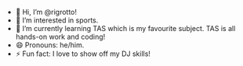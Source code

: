 - 👋 Hi, I’m @rigrotto!
- 👀 I’m interested in sports.
- 🌱 I’m currently learning TAS which is my favourite subject. TAS is all hands-on work and coding!
- 😄 Pronouns: he/him.
- ⚡ Fun fact: I love to show off my DJ skills!
